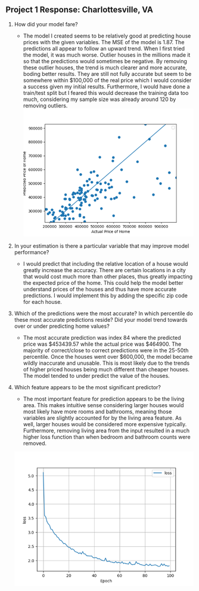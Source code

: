 ## Project 1 Response: Charlottesville, VA

1. How did your model fare?
    - The model I created seems to be relatively good at predicting house prices with the given variables. The MSE of the model is 1.87. The predictions all appear to follow an upward trend. When I first tried the model, it was much worse. Outlier houses in the millions made it so that the predictions would sometimes be negative. By removing these outlier houses, the trend is much clearer and more accurate, boding better results. They are still not fully accurate but seem to be somewhere within $100,000 of the real price which I would consider a success given my initial results. Furthermore, I would have done a train/test split but I feared this would decrease the training data too much, considering my sample size was already around 120 by removing outliers.  
      ![img.png](../img.png)
      
2. In your estimation is there a particular variable that may improve model performance?
    - I would predict that including the relative location of a house would greatly increase the accuracy. There are certain locations in a city that would cost much more than other places, thus greatly impacting the expected price of the home. This could help the model better understand prices of the houses and thus have more accurate predictions. I would implement this by adding the specific zip code for each house. 
3. Which of the predictions were the most accurate? In which percentile do these most accurate predictions reside? Did your model trend towards over or under predicting home values?
    - The most accurate prediction was index 84 where the predicted price was $453439.57 while the actual price was $464900. The majority of correct/close to correct predictions were in the 25-50th percentile. Once the houses went over $600,000, the model became wildly inaccurate and unusable. This is most likely due to the trends of higher priced houses being much different than cheaper houses. The model tended to under predict the value of the houses.
4. Which feature appears to be the most significant predictor?
    - The most important feature for prediction appears to be the living area. This makes intuitive sense considering larger houses would most likely have more rooms and bathrooms, meaning those variables are slightly accounted for by the living area feature. As well, larger houses would be considered more expensive typically. Furthermore, removing living area from the input resulted in a much higher loss function than when bedroom and bathroom counts were removed. 
   
   ![img_1.png](../img_1.png)
